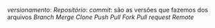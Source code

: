 *versionamento*:
*Repositório*:
*commit*: são as versões que fazemos dos arquivos
*Branch*
*Merge*
*Clone*
*Push*
*Pull*
*Fork*
*Pull request*
*Remote*